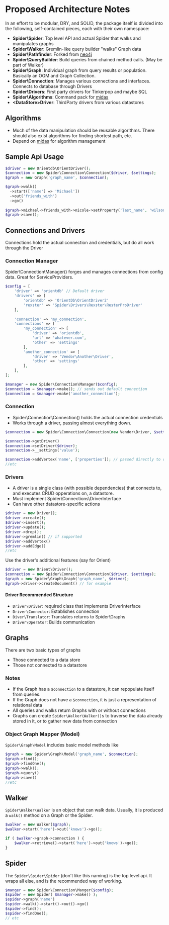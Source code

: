 # Proposed Architecture Notes
In an effort to be modular, DRY, and SOLID, the package itself is divided into the following, self-contained pieces, each with their own namespace:
  * **Spider\Spider**: Top level API and actual Spider that walks and manipulates graphs
  * **Spider\Walker**: Gremlin-like query builder "walks" Graph data
  * **Spider\Pathfinder**: Forked from [neo4j](https://github.com/jadell/neo4jphp/wiki/Paths)
  * **Spider\QueryBuilder**: Build queries from chained method calls. (May be part of Walker)
  * **Spider\Graph**: Individual graph from query results or population. Basically an OGM and Graph Collection.
  * **Spider\Connection**: Manages various connections and interfaces. Connects to database through Drivers
  * **Spider\Drivers**: First party drivers for Tinkerpop and maybe SQL
  * **Spider\Algorithms**: Command pack for [midas](http://github.com/chrismichaels84/midas)
  * **<vendor>\<DataStore>Driver**: ThirdParty drivers from various datastores
 
## Algorithms
  * Much of the data manipulation should be reusable algorithms. There should also exist algorithms for finding shortest path, etc.
  * Depend on [midas](http://github.com/chrismichaels84/midas) for algorithm management
  
## Sample Api Usage
```php
$driver = new Orientdb\OrientDriver();
$connection = new Spider\Connection\Connection($driver, $settings);
$graph = new Graph('graph_name', $connection);

$graph->walk()
  ->start(['name'] => 'Michael'])
  ->out('friends_with')
  ->go()
  
$graph->michael->friends_with->nicole->setProperty('last_name', 'wilson');
$graph->save();
```
  
## Connections and Drivers
Connections hold the actual connection and credentials, but do all work through the Driver

### Connection Manager
Spider\Connection\Manager() forges and manages connections from config data. Great for ServiceProviders.

```php
$config = [
    'driver' => 'orientdb' // Default driver
    'drivers' => [
        'orientdb' => 'OrientDb\OrientDriver2'
        'rexster' => 'Spider\Drivers\Rexster\ResterProDriver'
    ],
    
    'connection' => 'my_connection',
    'connections' => [
        'my_connection' => [
            'driver' => 'orientdb',
            'url' => 'whatever.com',
            'other' => 'settings'
        ],
        'another_connection' => [
            'driver' => 'Vendor\Another\Driver',
            'other' => 'settings'
        ],
    ],
];

$manager = new Spider\Connection\Manager($config);
$connection = $manager->make(); // sends out default connection
$connection = $manager->make('another_connection');
```

### Connection
  * Spider\Connection\Connection() holds the actual connection credentials
  * Works through a driver, passing almost everything down.
  
```php
$connection = new Spider\Connection\Connection(new Vendor\Driver, $settingsNeededByDriver);

$connection->getDriver()
$connection->setDriver($driver);
$connection->__settings('value');

$connection->addVertex('name', ['properties']); // passed directly to driver
//etc
```

### Drivers
  * A driver is a single class (with possible dependencies) that connects to, and executes CRUD opperations on, a datastore.
  * Must implement Spider\Connections\DriverInterface
  * Can have other datastore-specific actions
  
```php
$driver = new Driver();
$driver->create();
$driver->insert();
$driver->update();
$driver->drop();
$driver->gremlin() // if supported
$driver->addVertex()
$driver->addEdge()
//etc
```

Use the driver's additional features (say for Orient)

```php
$driver = new Orient\Driver();
$connection = new Spider\Connection\Connection($driver, $settings);
$graph = new Spider\Graph\Graph('graph_name', $driver);
$graph->driver->createDocument() // for example
```

#### Driver Recommended Structure
  * `Driver\Driver`: required class that implements DriverInterface
  * `Driver\Connector`: Establishes connection
  * `Diver\Translator`: Translates returns to Spider\Graphs
  * `Driver\Operator`: Builds communication

## Graphs
There are two basic types of graphs
  * Those connected to a data store
  * Those not connected to a datastore

### Notes
  * If the Graph has a `$connection` to a datastore, it can repopulate itself from queries.
  * If the Graph does not have a `$connection`, it is just a representation of relational data
  * All queries and walks return Graphs with or without connections
  * Graphs can create `Spider\Walker\Walker()`s to traverse the data already stored in it, or to gather new data from connection

### Object Graph Mapper (Model)
`Spider\Graph\Model` includes basic model methods like

```php
$graph = new Spider\Graph\Model('graph_name', $connection);
$graph->find();
$graph->findOne();
$graph->walk();
$graph->query()
$graph->save()
//etc
```

## Walker
`Spider\Walker\Walker` is an object that can walk data. Usually, it is produced a `walk()` method on a Graph or the Spider.

```php
$walker = new Walker($graph);
$walker->start('here')->out('knows')->go();

if ( $walker->graph->connection ) {
    $walker->retrieve()->start('here')->out('knows')->go();
}
```

## Spider
The `Spider\Spider\Spider` (don't like this naming) is the top level api. It wraps all else, and is the recommended way of working.

```php
$manger = new Spider\Connection\Manger($config);
$spider = new Spider( $manager->make() );
$spider->graph('name')
$spider->walk()->start()->out()->go()
$spider->find();
$spider->findOne();
// etc
```


  
